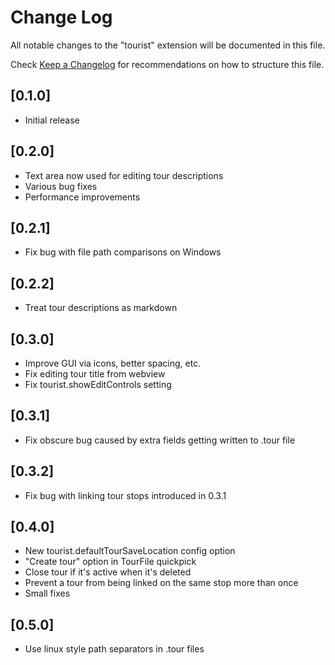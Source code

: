 # Change Log

All notable changes to the "tourist" extension will be documented in this file.

Check [Keep a Changelog](http://keepachangelog.com/) for recommendations on how to structure this file.

## [0.1.0]

- Initial release

## [0.2.0]

- Text area now used for editing tour descriptions
- Various bug fixes
- Performance improvements

## [0.2.1]

- Fix bug with file path comparisons on Windows

## [0.2.2]

- Treat tour descriptions as markdown

## [0.3.0]

- Improve GUI via icons, better spacing, etc.
- Fix editing tour title from webview
- Fix tourist.showEditControls setting

## [0.3.1]

- Fix obscure bug caused by extra fields getting written to .tour file

## [0.3.2]

- Fix bug with linking tour stops introduced in 0.3.1

## [0.4.0]

- New tourist.defaultTourSaveLocation config option
- "Create tour" option in TourFile quickpick
- Close tour if it's active when it's deleted
- Prevent a tour from being linked on the same stop more than once
- Small fixes

## [0.5.0]

- Use linux style path separators in .tour files
